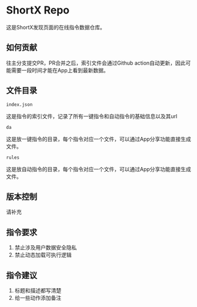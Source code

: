 # ShortX Repo
这是ShortX发现页面的在线指令数据仓库。


## 如何贡献
往主分支提交PR，PR合并之后，索引文件会通过Github action自动更新，因此可能需要一段时间才能在App上看到最新数据。

## 文件目录

`index.json`

这是指令的索引文件，记录了所有一键指令和自动指令的基础信息以及其url

`da`

这是放一键指令的目录，每个指令对应一个文件，可以通过App分享功能直接生成文件。

`rules`

这是放自动指令的目录，每个指令对应一个文件，可以通过App分享功能直接生成文件。


## 版本控制
请补充

## 指令要求
1. 禁止涉及用户数据安全隐私
2. 禁止动态加载可执行逻辑


## 指令建议
1. 标题和描述都写清楚
2. 给一些动作添加备注
